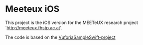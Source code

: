 # Meeteux iOS

This project is the iOS version for the MEETeUX research project `http://meeteux.fhstp.ac.at'.

The code is based on the [VuforiaSampleSwift-project](https://github.com/yshrkt/VuforiaSampleSwift)

